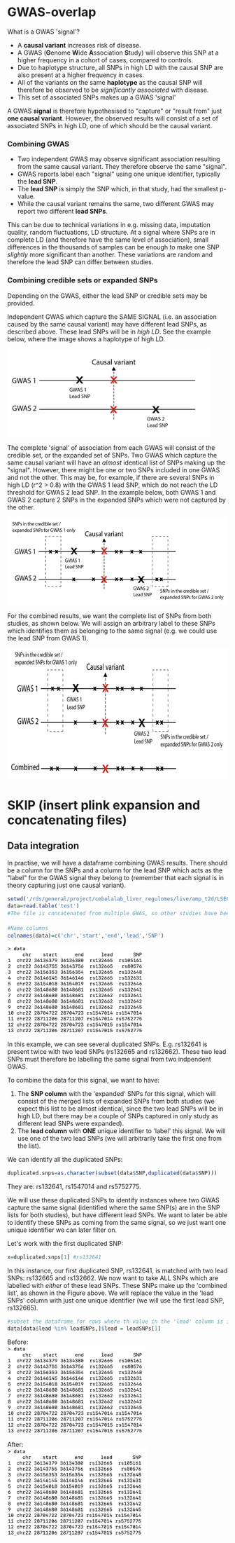 # GWAS-overlap

What is a GWAS 'signal'?

- A **causal variant** increases risk of disease.
- A GWAS (**G**enome **W**ide **A**ssociation **S**tudy) will observe this SNP at a higher frequency in a cohort of cases, compared to controls. 
- Due to haplotype structure, all SNPs in high LD with the causal SNP are also present at a higher frequency in cases.
- All of the variants on the same **haplotype** as the causal SNP will therefore be observed to be *significantly associated* with disease.
- This set of associated SNPs makes up a GWAS 'signal' 

A GWAS **signal** is therefore hypothesised to "capture" or "result from" just **one causal variant**. However, the observed results will consist of a set of associated SNPs in high LD, one of which should be the causal variant.

### Combining GWAS 

- Two independent GWAS may observe significant association resulting from the same causal variant. They therefore observe the same "signal". 
- GWAS reports label each "signal" using one unique identifier, typically the **lead SNP**.
- The **lead SNP** is simply the SNP which, in that study, had the smallest p-value.
- While the causal variant remains the same, two different GWAS may report two different **lead SNPs**. 

This can be due to technical variations in e.g. missing data, imputation quality, random fluctuations, LD structure. At a signal where SNPs are in complete LD (and therefore have the same level of association), small differences in the thousands of samples can be enough to make one SNP *slightly* more significant than another. These variations are random and therefore the lead SNP can differ between studies. 

### Combining credible sets or expanded SNPs 

Depending on the GWAS, either the lead SNP or credible sets may be provided.

Independent GWAS which capture the SAME SIGNAL (i.e. an association caused by the same causal variant) may have different lead SNPs, as described above. These lead SNPs will be in *high LD*. See the example below, where the image shows a haplotype of high LD.

<img src="https://github.com/CebolaLab/GWAS-overlap/blob/main/Figures/Figure2.png" height="200">

The complete 'signal' of association from each GWAS will consist of the credible set, or the expanded set of SNPs. Two GWAS which capture the same causal variant will have an *almost* identical list of SNPs making up the "signal". However, there might be one or two SNPs included in one GWAS and not the other. This may be, for example, if there are several SNPs in high LD (r^2 > 0.8) with the GWAS 1 lead SNP, which do not reach the LD threshold for GWAS 2 lead SNP. In the example below, both GWAS 1 and GWAS 2 capture 2 SNPs in the expanded SNPs which were not captured by the other. 

<img src="https://github.com/CebolaLab/GWAS-overlap/blob/main/Figures/Figure3.png" height="200">

For the combined results, we want the complete list of SNPs from both studies, as shown below. We will assign an arbitrary label to these SNPs which identifies them as belonging to the same signal (e.g. we could use the lead SNP from GWAS 1). 

<img src="https://github.com/CebolaLab/GWAS-overlap/blob/main/Figures/Figure4.png" height="300">

# SKIP (insert plink expansion and concatenating files)

## Data integration

In practise, we will have a dataframe combining GWAS results. There should be a column for the SNPs and a column for the lead SNP which acts as the "label" for the GWAS signal they belong to (remember that each signal is in theory capturing just one causal variant). 

```R
setwd('/rds/general/project/cebolalab_liver_regulomes/live/amp_t2d/LSECs/clustering_LSEC_CREs/Dorka_GWAS_overlaps/NAFLD_variants/NAFLD_Vujkovic')
data=read.table('test')
#The file is concatenated from multiple GWAS, so other studies have been added as new rows

#Name columns 
colnames(data)=c('chr','start','end','lead','SNP')
```

<img src="https://github.com/CebolaLab/GWAS-overlap/blob/main/Figures/Figure1.png" height="200">

In this example, we can see several duplicated SNPs. E.g. rs132641 is present twice with two lead SNPs (rs132665 and rs132662). These two lead SNPs must therefore be labelling the same signal from two indpendent GWAS.

To combine the data for this signal, we want to have:

1. The **SNP column** with the 'expanded' SNPs for this signal, which will consist of the merged lists of expanded SNPs from both studies (we expect this list to be almost identical, since the two lead SNPs will be in high LD, but there may be a couple of SNPs captured in only study as different lead SNPs were expanded).
2. The **lead column** with **ONE** unique identifier to 'label' this signal. We will use one of the two lead SNPs (we will arbitrarily take the first one from the list).

We can identify all the duplicated SNPs:

```R
duplicated.snps=as.character(subset(data$SNP,duplicated(data$SNP)))
```
They are: rs132641, rs1547014 and rs5752775.

We will use these duplicated SNPs to identify instances where two GWAS capture the same signal (identified where the same SNP(s) are in the SNP lists for both studies), but have different lead SNPs. We want to later be able to identify these SNPs as coming from the same signal, so we just want one unique identifier we can later filter on. 

Let's work with the first duplicated SNP:

```R
x=duplicated.snps[1] #rs132641
```

In this instance, our first duplicated SNP, rs132641, is matched with two lead SNPs: rs132665 and rs132662.
We now want to take ALL SNPs which are labelled with *either* of these lead SNPs. 
These SNPs make up the 'combined list', as shown in the Figure above. We will replace the value in the 'lead SNPs' column with just one unique identifier (we will use the first lead SNP, rs132665).

```R
#subset the dataframe for rows where th value in the 'lead' column is in our list of lead SNPs. Replace the value in the lead column ($lead) with the lead SNP from the first GWAS (leadSNPs[1])
data[data$lead %in% leadSNPs,]$lead = leadSNPs[1]
```

Before:  <br /> 
<img src="https://github.com/CebolaLab/GWAS-overlap/blob/main/Figures/Figure1.png" height="200">

After:  <br /> 
<img src="https://github.com/CebolaLab/GWAS-overlap/blob/main/Figures/Figure5.png" height="200">


